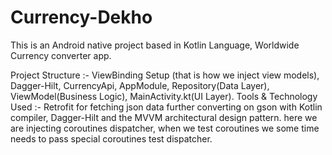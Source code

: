 # Currency-Dekho
This is an Android native project based in Kotlin Language, Worldwide Currency converter app.  

Project Structure :- ViewBinding Setup (that is how we inject view models), Dagger-Hilt, CurrencyApi, AppModule, Repository(Data Layer), ViewModel(Business Logic), MainActivity.kt(UI Layer). 
Tools & Technology Used :- Retrofit for fetching json data further converting on gson with Kotlin compiler, Dagger-Hilt and the MVVM architectural design pattern. 
here we are injecting coroutines dispatcher, when we test coroutines we some time needs to pass special coroutines test dispatcher.
